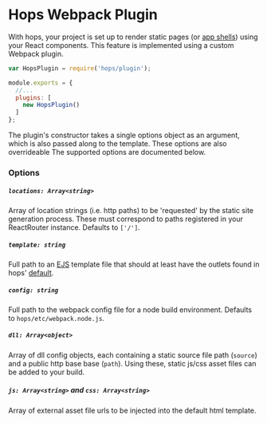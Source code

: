 
# Hops Webpack Plugin

With hops, your project is set up to render static pages (or [app shells](https://www.youtube.com/watch?v=m2tvYGCdOzs)) using your React components. This feature is implemented using a custom Webpack plugin.

```javascript
var HopsPlugin = require('hops/plugin');

module.exports = {
  //...
  plugins: [
    new HopsPlugin()
  ]
};
```

The plugin's constructor takes a single options object as an argument, which is also passed along to the template. These options are also overrideable The supported options are documented below.


### Options

##### `locations: Array<string>`

Array of location strings (i.e. http paths) to be 'requested' by the static site generation process. These must correspond to paths registered in your ReactRouter instance. Defaults to `['/']`.

##### `template: string`

Full path to an [EJS](http://ejs.co) template file that should at least have the outlets found in hops' [default](https://github.com/xing/hops/blob/master/plugin/template.ejs).

##### `config: string`

Full path to the webpack config file for a node build environment. Defaults to `hops/etc/webpack.node.js`.

##### `dll: Array<object>`

Array of dll config objects, each containing a static source file path (`source`) and a public http base base (`path`). Using these, static js/css asset files can be added to your build.

##### `js: Array<string>` and `css: Array<string>`

Array of external asset file urls to be injected into the default html template.
